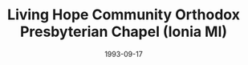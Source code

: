 ---
date: &id001 1993-09-17
end_date: null
location:
  address: null
  city: Ionia
  state: MI
minister:
- end: 1998-03-31
  name: Terry Thole
  start: 1994-01-01
  type: Organizing Pastor
ministers:
- Terry Thole
name: Living Hope Community Orthodox Presbyterian Chapel
names: null
origination_date: *id001
raw_data: "MI\nIonia\nLiving Hope Community Orthodox Presbyterian Chapel  (Sept.\
  \ 17, 1993\u2013Mar. 31, 1998)\nOrg. Pastor: Terry Thole, 1994\u201398"
received_from: null
states:
- MI
status:
  active: false
  end_date: 1998-03-31
  reason: null
  received_from: null
  withdrawal_to: null
title: Living Hope Community Orthodox Presbyterian Chapel (Ionia MI)

---